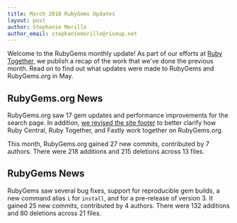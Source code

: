 ```yaml
---
title: March 2018 RubyGems Updates
layout: post
author: Stephanie Morillo
author_email: stephaniemorillo@riseup.net
---
```


Welcome to the RubyGems monthly update! As part of our efforts at [Ruby Together](http://rubytogether.org), we publish a recap of the work that we've done the previous month. Read on to find out what updates were made to RubyGems and RubyGems.org in May.


## RubyGems.org News

RubyGems.org saw 17 gem updates and performance improvements for the search page. In addition, [we revised the site footer](https://github.com/rubygems/rubygems.org/commit/8de0296d1222e9819ca3a70f678baca0484b99b1) to better clarify how Ruby Central, Ruby Together, and Fastly work together on RubyGems.org.

This month, RubyGems.org gained 27 new commits, contributed by 7 authors. There were 218 additions and 215 deletions across 13 files.

## RubyGems News

RubyGems saw several bug fixes, support for reproducible gem builds, a new command alias `i` for `install`, and for a pre-release of version 3. It gained 25 new commits, contributed by 4 authors. There were 132 additions and 80 deletions across 21 files.